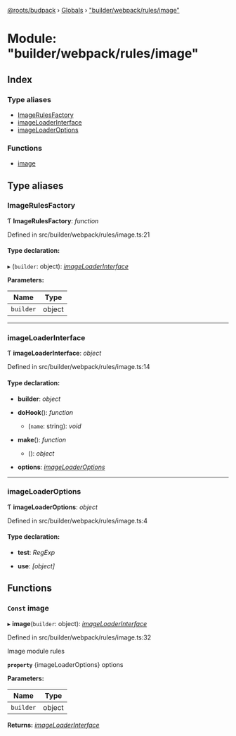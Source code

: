 [@roots/budpack](../README.md) › [Globals](../globals.md) › ["builder/webpack/rules/image"](_builder_webpack_rules_image_.md)

# Module: "builder/webpack/rules/image"

## Index

### Type aliases

* [ImageRulesFactory](_builder_webpack_rules_image_.md#imagerulesfactory)
* [imageLoaderInterface](_builder_webpack_rules_image_.md#imageloaderinterface)
* [imageLoaderOptions](_builder_webpack_rules_image_.md#imageloaderoptions)

### Functions

* [image](_builder_webpack_rules_image_.md#const-image)

## Type aliases

###  ImageRulesFactory

Ƭ **ImageRulesFactory**: *function*

Defined in src/builder/webpack/rules/image.ts:21

#### Type declaration:

▸ (`builder`: object): *[imageLoaderInterface](_builder_webpack_rules_image_.md#imageloaderinterface)*

**Parameters:**

Name | Type |
------ | ------ |
`builder` | object |

___

###  imageLoaderInterface

Ƭ **imageLoaderInterface**: *object*

Defined in src/builder/webpack/rules/image.ts:14

#### Type declaration:

* **builder**: *object*

* **doHook**(): *function*

  * (`name`: string): *void*

* **make**(): *function*

  * (): *object*

* **options**: *[imageLoaderOptions](_builder_webpack_rules_image_.md#imageloaderoptions)*

___

###  imageLoaderOptions

Ƭ **imageLoaderOptions**: *object*

Defined in src/builder/webpack/rules/image.ts:4

#### Type declaration:

* **test**: *RegExp*

* **use**: *[object]*

## Functions

### `Const` image

▸ **image**(`builder`: object): *[imageLoaderInterface](_builder_webpack_rules_image_.md#imageloaderinterface)*

Defined in src/builder/webpack/rules/image.ts:32

Image module rules

**`property`** {imageLoaderOptions} options

**Parameters:**

Name | Type |
------ | ------ |
`builder` | object |

**Returns:** *[imageLoaderInterface](_builder_webpack_rules_image_.md#imageloaderinterface)*
